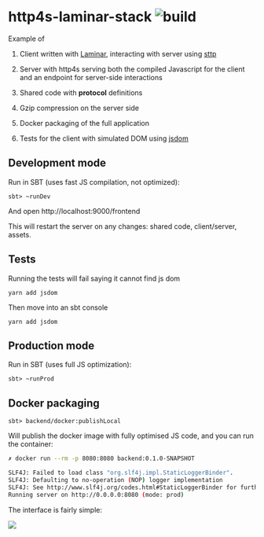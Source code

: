 # http4s-laminar-stack ![build](https://github.com/keynmol/http4s-laminar-stack/workflows/build/badge.svg)

Example of 

1. Client written with [Laminar](https://github.com/raquo/Laminar), interacting with server using [sttp](https://github.com/softwaremill/sttp)

2. Server with http4s serving both the compiled Javascript for the client and an endpoint for server-side interactions

3. Shared code with **protocol** definitions

4. Gzip compression on the server side

5. Docker packaging of the full application

6. Tests for the client with simulated DOM using [jsdom](https://github.com/scala-js/scala-js-env-jsdom-nodejs)

## Development mode

Run in SBT (uses fast JS compilation, not optimized):

```
sbt> ~runDev
```

And open http://localhost:9000/frontend

This will restart the server on any changes: shared code, client/server, assets.

## Tests
Running the tests will fail saying it cannot find js dom
```
yarn add jsdom
```
Then move into an sbt console 

```
yarn add jsdom
```


## Production mode

Run in SBT (uses full JS optimization):

```
sbt> ~runProd
```

## Docker packaging 

```
sbt> backend/docker:publishLocal
```

Will publish the docker image with fully optimised JS code, and you can run the container:

```bash
✗ docker run --rm -p 8080:8080 backend:0.1.0-SNAPSHOT

SLF4J: Failed to load class "org.slf4j.impl.StaticLoggerBinder".
SLF4J: Defaulting to no-operation (NOP) logger implementation
SLF4J: See http://www.slf4j.org/codes.html#StaticLoggerBinder for further details.
Running server on http://0.0.0.0:8080 (mode: prod)
```


The interface is fairly simple:

![](https://imgur.com/S0f0i8i.png)
